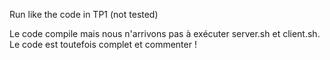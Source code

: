 Run like the code in TP1 (not tested)


Le code compile mais nous n'arrivons pas à exécuter server.sh et client.sh. Le code est toutefois complet et commenter !
